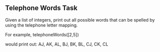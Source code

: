 ## Telephone Words Task

Given a list of integers, print out all possible words that can be spelled by using the telephone letter mapping.

For example,
    telephoneWords([2,5])

would print out:
    AJ, AK, AL, BJ, BK, BL, CJ, CK, CL
